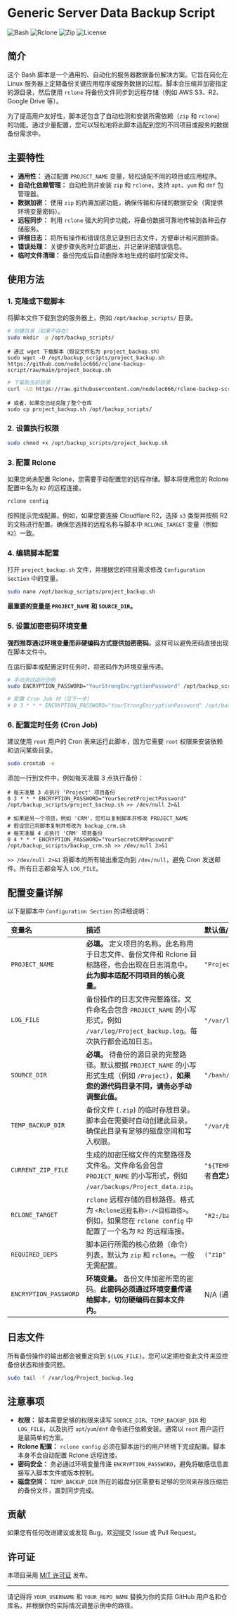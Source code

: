 
# Generic Server Data Backup Script

![Bash](https://img.shields.io/badge/Shell_Script-Bash-blue?style=for-the-badge&logo=gnu-bash)
![Rclone](https://img.shields.io/badge/Rclone-Cloud_Sync-orange?style=for-the-badge&logo=generic)
![Zip](https://img.shields.io/badge/Compression-Zip-green?style=for-the-badge&logo=zip)
![License](https://img.shields.io/github/license/nodeloc666/rclone-backup-script?style=for-the-badge)

## 简介

这个 Bash 脚本是一个通用的、自动化的服务器数据备份解决方案。它旨在简化在 Linux 服务器上定期备份关键应用程序或服务数据的过程。脚本会压缩并加密指定的源目录，然后使用 `rclone` 将备份文件同步到远程存储（例如 AWS S3、R2、Google Drive 等）。

为了提高用户友好性，脚本还包含了自动检测和安装所需依赖（`zip` 和 `rclone`）的功能。通过少量配置，您可以轻松地将此脚本适配到您的不同项目或服务的数据备份需求中。

## 主要特性

*   **通用性：** 通过配置 `PROJECT_NAME` 变量，轻松适配不同的项目或应用程序。
*   **自动化依赖管理：** 自动检测并安装 `zip` 和 `rclone`，支持 `apt`、`yum` 和 `dnf` 包管理器。
*   **数据加密：** 使用 `zip` 的内置加密功能，确保传输和存储的数据安全（需提供环境变量密码）。
*   **远程同步：** 利用 `rclone` 强大的同步功能，将备份数据可靠地传输到各种云存储服务。
*   **详细日志：** 将所有操作和错误信息记录到日志文件，方便审计和问题排查。
*   **错误处理：** 关键步骤失败时立即退出，并记录详细错误信息。
*   **临时文件清理：** 备份完成后自动删除本地生成的临时加密文件。

## 使用方法

### 1. 克隆或下载脚本

将脚本文件下载到您的服务器上，例如 `/opt/backup_scripts/` 目录。

```bash
# 创建目录（如果不存在）
sudo mkdir -p /opt/backup_scripts/
```
```
# 通过 wget 下载脚本（假设文件名为 project_backup.sh）
sudo wget -O /opt/backup_scripts/project_backup.sh https://github.com/nodeloc666/rclone-backup-script/raw/main/project_backup.sh
```

```bash
# 下载到当前目录
curl -LO https://raw.githubusercontent.com/nodeloc666/rclone-backup-script/main/project_backup.sh
```
```
# 或者，如果您已经克隆了整个仓库
sudo cp project_backup.sh /opt/backup_scripts/
```

### 2. 设置执行权限

```bash
sudo chmod +x /opt/backup_scripts/project_backup.sh
```

### 3. 配置 Rclone

如果您尚未配置 Rclone，您需要手动配置您的远程存储。脚本将使用您的 Rclone 配置中名为 `R2` 的远程连接。

```bash
rclone config
```

按照提示完成配置。例如，如果您要连接 Cloudflare R2，选择 `s3` 类型并按照 R2 的文档进行配置。确保您选择的远程名称与脚本中 `RCLONE_TARGET` 变量（例如 `R2`）一致。

### 4. 编辑脚本配置

打开 `project_backup.sh` 文件，并根据您的项目需求修改 `Configuration Section` 中的变量。

```bash
sudo nano /opt/backup_scripts/project_backup.sh
```

**最重要的变量是 `PROJECT_NAME` 和 `SOURCE_DIR`。**

### 5. 设置加密密码环境变量

**强烈推荐通过环境变量而非硬编码方式提供加密密码**。这样可以避免密码直接出现在脚本文件中。

在运行脚本或配置定时任务时，将密码作为环境变量传递。

```bash
# 手动测试运行示例
sudo ENCRYPTION_PASSWORD="YourStrongEncryptionPassword" /opt/backup_scripts/project_backup.sh

# 配置 Cron Job 时（见下一步）
# 0 3 * * * ENCRYPTION_PASSWORD="YourStrongEncryptionPassword" /opt/backup_scripts/project_backup.sh >> /dev/null 2>&1
```

### 6. 配置定时任务 (Cron Job)

建议使用 `root` 用户的 Cron 表来运行此脚本，因为它需要 `root` 权限来安装依赖和访问某些目录。

```bash
sudo crontab -e
```

添加一行到文件中，例如每天凌晨 3 点执行备份：

```cron
# 每天凌晨 3 点执行 'Project' 项目备份
0 3 * * * ENCRYPTION_PASSWORD="YourSecretProjectPassword" /opt/backup_scripts/project_backup.sh >> /dev/null 2>&1

# 如果是另一个项目，例如 'CRM'，您可以复制脚本并修改 PROJECT_NAME
# 假设您已将脚本复制并修改为 backup_crm.sh
# 每天凌晨 4 点执行 'CRM' 项目备份
0 4 * * * ENCRYPTION_PASSWORD="YourSecretCRMPassword" /opt/backup_scripts/backup_crm.sh >> /dev/null 2>&1
```

`>> /dev/null 2>&1` 将脚本的所有输出重定向到 `/dev/null`，避免 Cron 发送邮件。所有日志都会写入 `LOG_FILE`。

## 配置变量详解

以下是脚本中 `Configuration Section` 的详细说明：

| 变量名                | 描述                                                                                                                                              | 默认值/示例            |
| :-------------------- | :------------------------------------------------------------------------------------------------------------------------------------------------ | :--------------------- |
| `PROJECT_NAME`        | **必填。** 定义项目的名称。此名称用于日志文件、备份文件和 Rclone 目标路径，也会出现在日志消息中。**此为脚本适配不同项目的核心变量。**              | `"Project"`             |
| `LOG_FILE`            | 备份操作的日志文件完整路径。文件命名会包含 `PROJECT_NAME` 的小写形式，例如 `/var/log/Project_backup.log`。每次执行都会追加日志。                     | `"/var/log/${PROJECT_NAME,,}_backup.log"`或者**自定义** |
| `SOURCE_DIR`          | **必填。** 待备份的源目录的完整路径。默认根据 `PROJECT_NAME` 的小写形式生成（例如 `/Project`），**如果您的源代码目录不同，请务必手动调整此值。** | `"/bash/${PROJECT_NAME,,}"` |
| `TEMP_BACKUP_DIR`     | 备份文件 (`.zip`) 的临时存放目录。脚本会在需要时自动创建此目录。确保此目录有足够的磁盘空间和写入权限。                                            | `"/var/backups"`或者**自定义**       |
| `CURRENT_ZIP_FILE`    | 生成的加密压缩文件的完整路径及文件名。文件命名会包含 `PROJECT_NAME` 的小写形式，例如 `/var/backups/Project_data.zip`。                             | `"${TEMP_BACKUP_DIR}/${PROJECT_NAME,,}_data.zip"`或者**自定义**，与`TEMP_BACKUP_DIR`相同则不会保留在服务器 |
| `RCLONE_TARGET`       | `rclone` 远程存储的目标路径。格式为 `<Rclone远程名称>:/<目标路径>`。例如，如果您在 `rclone config` 中配置了一个名为 `R2` 的远程连接。 | `"R2:/backup/${PROJECT_NAME,,}"`或者**自定义** |
| `REQUIRED_DEPS`       | 脚本运行所需的核心依赖（命令）列表，默认为 `zip` 和 `rclone`。一般无需配置。                                                                                  | `("zip" "rclone")`     |
| `ENCRYPTION_PASSWORD` | **环境变量。** 备份文件加密所需的密码。**此密码必须通过环境变量传递给脚本，切勿硬编码在脚本文件内。**                                          | N/A (通过环境变量设置) |

## 日志文件

所有备份操作的输出都会被重定向到 `${LOG_FILE}`。您可以定期检查此文件来监控备份状态和排查问题。

```bash
sudo tail -f /var/log/Project_backup.log
```

## 注意事项

*   **权限：** 脚本需要足够的权限来读写 `SOURCE_DIR`、`TEMP_BACKUP_DIR` 和 `LOG_FILE`，以及执行 `apt`/`yum`/`dnf` 命令进行依赖安装。通常以 `root` 用户运行是最简单的方案。
*   **Rclone 配置：** `rclone config` 必须在脚本运行的用户环境下完成配置。脚本本身不会自动配置 Rclone 远程连接。
*   **密码安全：** 务必通过环境变量传递 `ENCRYPTION_PASSWORD`，避免将敏感信息直接写入脚本文件或版本控制。
*   **磁盘空间：** `TEMP_BACKUP_DIR` 所在的磁盘分区需要有足够的空间来存放压缩后的备份文件，直到同步完成。

## 贡献

如果您有任何改进建议或发现 Bug，欢迎提交 Issue 或 Pull Request。

## 许可证

本项目采用 [MIT 许可证](LICENSE) 发布。

---

请记得将 `YOUR_USERNAME` 和 `YOUR_REPO_NAME` 替换为你的实际 GitHub 用户名和仓库名，并根据你的实际情况调整示例中的路径。
